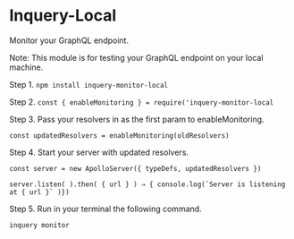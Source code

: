 # Inquery-Local
Monitor your GraphQL endpoint.

Note: This module is for testing your GraphQL endpoint on your local machine. 

Step 1. 
```npm install inquery-monitor-local```

Step 2. 
```const { enableMonitoring } = require('inquery-monitor-local```

Step 3.
Pass your resolvers in as the first param to enableMonitoring.

```
const updatedResolvers = enableMonitoring(oldResolvers)
```

Step 4.
Start your server with updated resolvers.
```
const server = new ApolloServer({ typeDefs, updatedResolvers })

server.listen( ).then( { url } ) ⇒ { console.log(`Server is listening at { url }` )}) 
```

Step 5.
Run in your terminal the following command. 
```
inquery monitor
```

